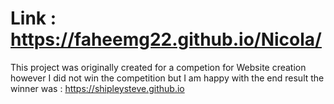 # Link : https://faheemg22.github.io/Nicola/

This project was originally created for a competion for Website creation however I did not win the competition but I am happy with the end result the winner was : https://shipleysteve.github.io
